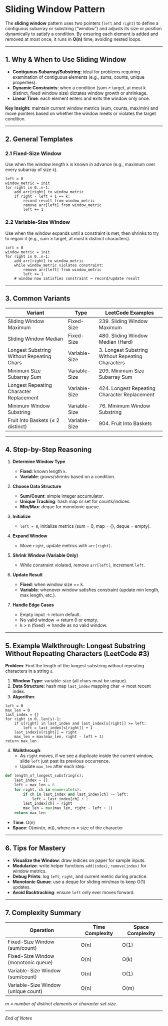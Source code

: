 # Sliding Window Pattern

The **sliding window** pattern uses two pointers (`left` and `right`) to define a contiguous subarray or substring (“window”) and adjusts its size or position dynamically to satisfy a condition. By ensuring each element is added and removed at most once, it runs in **O(n)** time, avoiding nested loops.

---

## 1. Why & When to Use Sliding Window

- **Contiguous Subarray/Substring**: ideal for problems requiring examination of contiguous elements (e.g., sums, counts, unique properties).  
- **Dynamic Constraints**: when a condition (sum ≥ target, at most k distinct, fixed window size) dictates window growth or shrinkage.  
- **Linear Time**: each element enters and exits the window only once.

**Key Insight:** maintain current window metrics (sum, counts, max/min) and move pointers based on whether the window meets or violates the target condition.

---

## 2. General Templates

### 2.1 Fixed-Size Window  
Use when the window length `k` is known in advance (e.g., maximum over every subarray of size `k`).

```pseudo
left = 0
window_metric = init
for right in 0..n-1:
    add arr[right] to window_metric
    if right - left + 1 == k:
        record result from window_metric
        remove arr[left] from window_metric
        left += 1
```

### 2.2 Variable-Size Window  
Use when the window expands until a constraint is met, then shrinks to try to regain it (e.g., sum ≥ target, at most k distinct characters).

```pseudo
left = 0
window_metric = init
for right in 0..n-1:
    add arr[right] to window_metric
    while window_metric violates constraint:
        remove arr[left] from window_metric
        left += 1
    # window now satisfies constraint → record/update result
```

---

## 3. Common Variants

| Variant                                    | Type           | LeetCode Examples                                  |
|--------------------------------------------|----------------|----------------------------------------------------|
| Sliding Window Maximum                     | Fixed-Size     | 239. Sliding Window Maximum                        |
| Sliding Window Median                      | Fixed-Size     | 480. Sliding Window Median (Hard)                  |
| Longest Substring Without Repeating Chars  | Variable-Size  | 3. Longest Substring Without Repeating Characters  |
| Minimum Size Subarray Sum                  | Variable-Size  | 209. Minimum Size Subarray Sum                     |
| Longest Repeating Character Replacement    | Variable-Size  | 424. Longest Repeating Character Replacement       |
| Minimum Window Substring                   | Variable-Size  | 76. Minimum Window Substring                       |
| Fruit Into Baskets (≤ 2 distinct)          | Variable-Size  | 904. Fruit Into Baskets                            |

---

## 4. Step-by-Step Reasoning

1. **Determine Window Type**  
   - **Fixed**: known length `k`.  
   - **Variable**: grows/shrinks based on a condition.

2. **Choose Data Structure**  
   - **Sum/Count**: simple integer accumulator.  
   - **Unique Tracking**: hash map or set for counts/indices.  
   - **Min/Max**: deque for monotonic queue.

3. **Initialize**  
   - `left = 0`, initialize metrics (sum = 0, map = {}, deque = empty).

4. **Expand Window**  
   - Move `right`, update metrics with `arr[right]`.

5. **Shrink Window (Variable Only)**  
   - While constraint violated, remove `arr[left]`, increment `left`.

6. **Update Result**  
   - **Fixed**: when window size == k.  
   - **Variable**: whenever window satisfies constraint (update min length, max length, etc.).

7. **Handle Edge Cases**  
   - Empty input → return default.  
   - No valid window → return 0 or empty.  
   - k > n (fixed) → handle as no valid window.

---

## 5. Example Walkthrough: Longest Substring Without Repeating Characters (LeetCode #3)

**Problem**: Find the length of the longest substring without repeating characters in a string `s`.

1. **Window Type**: variable-size (all chars must be unique).  
2. **Data Structure**: hash map `last_index` mapping char → most recent index.  
3. **Algorithm**:
```pseudo
left = 0
max_len = 0
last_index = {}
for right in 0..len(s)-1:
    if s[right] in last_index and last_index[s[right]] >= left:
        left = last_index[s[right]] + 1
    last_index[s[right]] = right
    max_len = max(max_len, right - left + 1)
return max_len
```
4. **Walkthrough**:  
   - As `right` moves, if we see a duplicate inside the current window, slide `left` just past its previous occurrence.  
   - Update `max_len` after each step.

```python
def length_of_longest_substring(s):
    last_index = {}
    left = max_len = 0
    for right, ch in enumerate(s):
        if ch in last_index and last_index[ch] >= left:
            left = last_index[ch] + 1
        last_index[ch] = right
        max_len = max(max_len, right - left + 1)
    return max_len
```

- **Time**: O(n)  
- **Space**: O(min(n, m)), where m = size of the character

---

## 6. Tips for Mastery

- **Visualize the Window**: draw indices on paper for sample inputs.  
- **Modularize**: write helper functions `add(index)`, `remove(index)` for window metrics.  
- **Debug Prints**: log `left`, `right`, and current metric during practice.  
- **Monotonic Queue**: use a deque for sliding min/max to keep O(1) updates.  
- **Avoid Backtracking**: ensure `left` only ever moves forward.

---

## 7. Complexity Summary

| Operation                           | Time Complexity | Space Complexity     |
|-------------------------------------|-----------------|----------------------|
| Fixed-Size Window (sum/count)      | O(n)            | O(1)                 |
| Fixed-Size Window (monotonic queue)| O(n)            | O(k)                 |
| Variable-Size Window (sum/count)    | O(n)            | O(1)                 |
| Variable-Size Window (unique count) | O(n)            | O(m)                 |

*m = number of distinct elements or character set size.*

---

*End of Notes*
